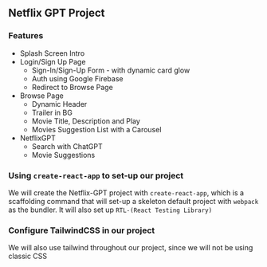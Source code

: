 ## Netflix GPT Project
### Features
- Splash Screen Intro
- Login/Sign Up Page
	- Sign-In/Sign-Up Form - with dynamic card glow
	- Auth using Google Firebase
	- Redirect to Browse Page
- Browse Page
	- Dynamic Header
	- Trailer in BG
	- Movie Title, Description and Play
	- Movies Suggestion List with a Carousel
- NetflixGPT
	- Search with ChatGPT
	- Movie Suggestions

### Using `create-react-app` to set-up our project

We will create the Netflix-GPT project with `create-react-app`, which is a scaffolding command that will set-up a skeleton default project with `webpack` as the bundler.
It will also set up `RTL-(React Testing Library)`

### Configure TailwindCSS in our project

We will also use tailwind throughout our project, since we will not be using classic CSS
